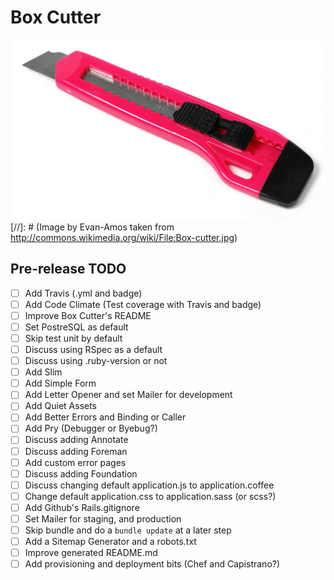 # Box Cutter
![ScreenShot](box_cutter.jpg)
[//]: # (Image by Evan-Amos taken from http://commons.wikimedia.org/wiki/File:Box-cutter.jpg)

## Pre-release TODO
* [ ] Add Travis (.yml and badge)
* [ ] Add Code Climate (Test coverage with Travis and badge)
* [ ] Improve Box Cutter's README
* [ ] Set PostreSQL as default
* [ ] Skip test unit by default
* [ ] Discuss using RSpec as a default
* [ ] Discuss using .ruby-version or not
* [ ] Add Slim
* [ ] Add Simple Form
* [ ] Add Letter Opener and set Mailer for development
* [ ] Add Quiet Assets
* [ ] Add Better Errors and Binding or Caller
* [ ] Add Pry (Debugger or Byebug?)
* [ ] Discuss adding Annotate
* [ ] Discuss adding Foreman
* [ ] Add custom error pages
* [ ] Discuss adding Foundation
* [ ] Discuss changing default application.js to application.coffee
* [ ] Change default application.css to application.sass (or scss?)
* [ ] Add Github's Rails.gitignore
* [ ] Set Mailer for staging, and production
* [ ] Skip bundle and do a `bundle update` at a later step
* [ ] Add a Sitemap Generator and a robots.txt
* [ ] Improve generated README.md
* [ ] Add provisioning and deployment bits (Chef and Capistrano?)
